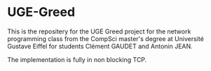 # UGE-Greed

This is the repositery for the UGE Greed project for the network programming class from the CompSci master's degree at 
Université Gustave Eiffel for students Clément GAUDET and Antonin JEAN.

The implementation is fully in non blocking TCP.